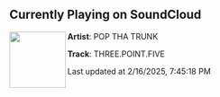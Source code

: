 ## Currently Playing on SoundCloud

[<img align="left" width="100" src="https://i1.sndcdn.com/artworks-qFwI8PUCB2IL8Lmy-oEMtGg-t500x500.png">](https://soundcloud.com/popthatrunk/4_three_sc_master_up_2444)

**Artist**: POP THA TRUNK 

**Track**: THREE.POINT.FIVE

Last updated at 2/16/2025, 7:45:18 PM

